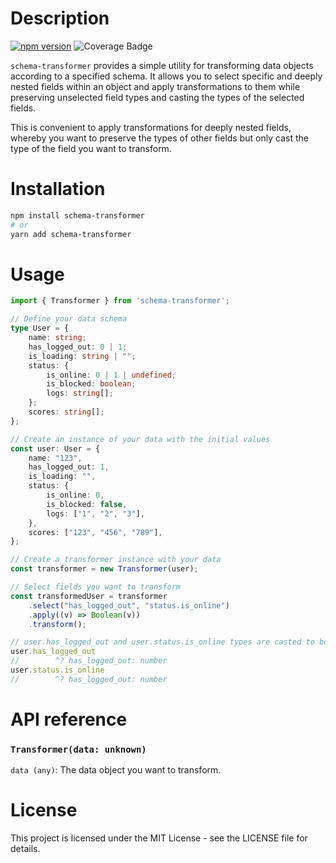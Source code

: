 # Description
[![npm version](https://img.shields.io/npm/v/schema-transformer?style=flat&colorA=18181B&colorB=d8c449)](https://www.npmjs.com/package/sunsettia)
![Coverage Badge](https://img.shields.io/endpoint?url=https://gist.githubusercontent.com/idea456/cae78aa41f0e72f261e01fd2fcee51f4/raw/schema-transformer__.json)


`schema-transformer` provides a simple utility for transforming data objects according to a specified schema. It allows you to select specific and deeply nested fields within an object and apply transformations to them while preserving unselected field types and casting the types of the selected fields. 

This is convenient to apply transformations for deeply nested fields, whereby you want to preserve the types of other fields but only cast the type of the field you want to transform.

# Installation

```bash
npm install schema-transformer
# or
yarn add schema-transformer
```

# Usage

```typescript
import { Transformer } from 'schema-transformer';

// Define your data schema
type User = {
    name: string;
    has_logged_out: 0 | 1;
    is_loading: string | "";
    status: {
        is_online: 0 | 1 | undefined;
        is_blocked: boolean;
        logs: string[];
    };
    scores: string[];
};

// Create an instance of your data with the initial values
const user: User = {
    name: "123",
    has_logged_out: 1,
    is_loading: "",
    status: {
        is_online: 0,
        is_blocked: false,
        logs: ["1", "2", "3"],
    },
    scores: ["123", "456", "789"],
};

// Create a transformer instance with your data
const transformer = new Transformer(user);

// Select fields you want to transform
const transformedUser = transformer
    .select("has_logged_out", "status.is_online")
    .apply((v) => Boolean(v))
    .transform();

// user.has_logged_out and user.status.is_online types are casted to boolean and values transformed
user.has_logged_out
//        ^? has_logged_out: number
user.status.is_online
//        ^? has_logged_out: number
```

# API reference
### `Transformer(data: unknown)`
`data (any)`: The data object you want to transform.

# License
This project is licensed under the MIT License - see the LICENSE file for details.

